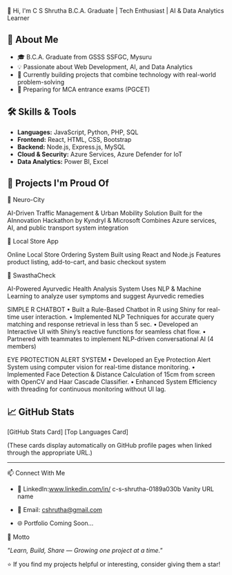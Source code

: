 👋 Hi, I'm C S Shrutha
B.C.A. Graduate | Tech Enthusiast | AI & Data Analytics Learner

## 🚀 About Me

* 🎓 B.C.A. Graduate from GSSS SSFGC, Mysuru
* 💡 Passionate about Web Development, AI, and Data Analytics
* 🔭 Currently building projects that combine technology with real-world problem-solving
* 🎯 Preparing for MCA entrance exams (PGCET)


## 🛠️ Skills & Tools

* **Languages:** JavaScript, Python, PHP, SQL
* **Frontend:** React, HTML, CSS, Bootstrap
* **Backend:** Node.js, Express.js, MySQL
* **Cloud & Security:** Azure Services, Azure Defender for IoT
* **Data Analytics:** Power BI, Excel

## 🌟 Projects I'm Proud Of

🧠 Neuro-City

AI-Driven Traffic Management & Urban Mobility Solution
Built for the AInnovation Hackathon by Kyndryl & Microsoft
Combines Azure services, AI, and public transport system integration

 🛒 Local Store App

Online Local Store Ordering System
Built using React and Node.js
Features product listing, add-to-cart, and basic checkout system

🌿 SwasthaCheck

AI-Powered Ayurvedic Health Analysis System
Uses NLP & Machine Learning to analyze user symptoms and suggest Ayurvedic remedies

 SIMPLE R CHATBOT 
• Built a Rule-Based Chatbot in R using Shiny for real-time user interaction. 
• Implemented NLP Techniques for accurate query matching and response retrieval in less than 5 sec. 
• Developed an Interactive UI with Shiny’s reactive functions for seamless chat flow. 
• Partnered with teammates to implement NLP-driven conversational AI (4 members) 
 
EYE PROTECTION ALERT SYSTEM 
• Developed an Eye Protection Alert System using computer vision for real-time distance monitoring. 
• Implemented Face Detection & Distance Calculation of 15cm from screen with OpenCV and Haar Cascade Classifier. 
• Enhanced System Efficiency with threading for continuous monitoring without UI lag.


## 📈 GitHub Stats

\[GitHub Stats Card]
\[Top Languages Card]

(These cards display automatically on GitHub profile pages when linked through the appropriate URL.)

---

 📫 Connect With Me

* 💼 LinkedIn:www.linkedin.com/in/
c-s-shrutha-0189a030b
Vanity URL name

* 📧 Email: cshrutha@gmail.com
* 🌐 Portfolio Coming Soon...


💬 Motto

*"Learn, Build, Share — Growing one project at a time."*


⭐️ If you find my projects helpful or interesting, consider giving them a star!

